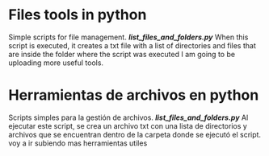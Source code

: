 # Files tools in python
Simple scripts for file management.
***list_files_and_folders.py*** When this script is executed, 
it creates a txt file with a list of directories and files that are inside 
the folder where the script was executed
I am going to be uploading more useful tools.

# Herramientas de archivos en python
Scripts simples para la gestión de archivos.
***list_files_and_folders.py*** Al ejecutar este script,
se crea un archivo txt con una lista de directorios y archivos que se encuentran
dentro de la carpeta donde se ejecutó el script.
voy a ir subiendo mas herramientas utiles
